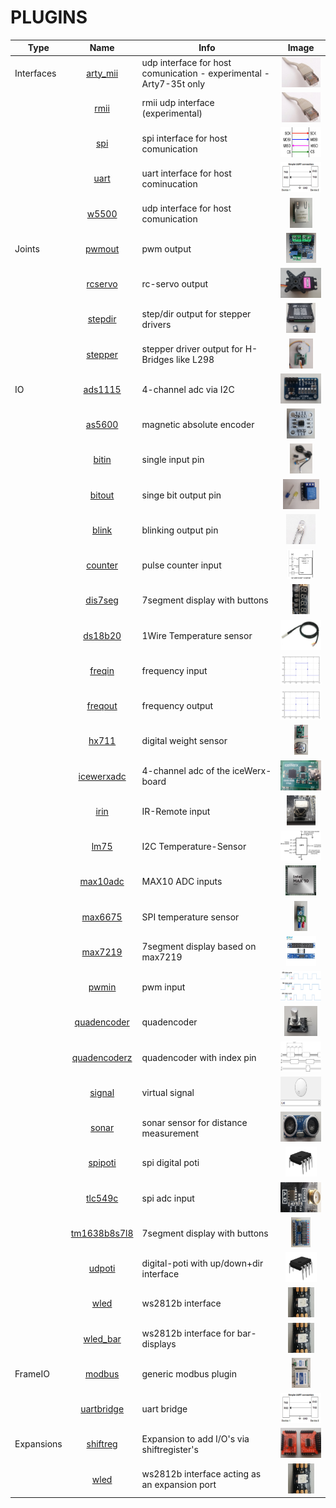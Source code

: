 # PLUGINS

| Type | Name | Info | Image |
| --- | :---: | --- | :---: |
| Interfaces | [arty_mii](riocore/plugins/arty_mii/README.md) | udp interface for host comunication - experimental - Arty7-35t only | <img src="riocore/plugins/arty_mii/image.png" height="48"> |
|  | [rmii](riocore/plugins/rmii/README.md) | rmii udp interface (experimental) | <img src="riocore/plugins/rmii/image.png" height="48"> |
|  | [spi](riocore/plugins/spi/README.md) | spi interface for host comunication | <img src="riocore/plugins/spi/image.png" height="48"> |
|  | [uart](riocore/plugins/uart/README.md) | uart interface for host cominucation | <img src="riocore/plugins/uart/image.png" height="48"> |
|  | [w5500](riocore/plugins/w5500/README.md) | udp interface for host comunication | <img src="riocore/plugins/w5500/image.png" height="48"> |
| Joints | [pwmout](riocore/plugins/pwmout/README.md) | pwm output | <img src="riocore/plugins/pwmout/image.png" height="48"> |
|  | [rcservo](riocore/plugins/rcservo/README.md) | rc-servo output | <img src="riocore/plugins/rcservo/image.png" height="48"> |
|  | [stepdir](riocore/plugins/stepdir/README.md) | step/dir output for stepper drivers | <img src="riocore/plugins/stepdir/image.png" height="48"> |
|  | [stepper](riocore/plugins/stepper/README.md) | stepper driver output for H-Bridges like L298 | <img src="riocore/plugins/stepper/image.png" height="48"> |
| IO | [ads1115](riocore/plugins/ads1115/README.md) | 4-channel adc via I2C | <img src="riocore/plugins/ads1115/image.png" height="48"> |
|  | [as5600](riocore/plugins/as5600/README.md) | magnetic absolute encoder | <img src="riocore/plugins/as5600/image.png" height="48"> |
|  | [bitin](riocore/plugins/bitin/README.md) | single input pin | <img src="riocore/plugins/bitin/image.png" height="48"> |
|  | [bitout](riocore/plugins/bitout/README.md) | singe bit output pin | <img src="riocore/plugins/bitout/image.png" height="48"> |
|  | [blink](riocore/plugins/blink/README.md) | blinking output pin | <img src="riocore/plugins/blink/image.png" height="48"> |
|  | [counter](riocore/plugins/counter/README.md) | pulse counter input | <img src="riocore/plugins/counter/image.png" height="48"> |
|  | [dis7seg](riocore/plugins/dis7seg/README.md) | 7segment display with buttons | <img src="riocore/plugins/dis7seg/image.png" height="48"> |
|  | [ds18b20](riocore/plugins/ds18b20/README.md) | 1Wire Temperature sensor | <img src="riocore/plugins/ds18b20/image.png" height="48"> |
|  | [freqin](riocore/plugins/freqin/README.md) | frequency input | <img src="riocore/plugins/freqin/image.png" height="48"> |
|  | [freqout](riocore/plugins/freqout/README.md) | frequency output | <img src="riocore/plugins/freqout/image.png" height="48"> |
|  | [hx711](riocore/plugins/hx711/README.md) | digital weight sensor | <img src="riocore/plugins/hx711/image.png" height="48"> |
|  | [icewerxadc](riocore/plugins/icewerxadc/README.md) | 4-channel adc of the iceWerx-board | <img src="riocore/plugins/icewerxadc/image.png" height="48"> |
|  | [irin](riocore/plugins/irin/README.md) | IR-Remote input | <img src="riocore/plugins/irin/image.png" height="48"> |
|  | [lm75](riocore/plugins/lm75/README.md) | I2C Temperature-Sensor | <img src="riocore/plugins/lm75/image.png" height="48"> |
|  | [max10adc](riocore/plugins/max10adc/README.md) | MAX10 ADC inputs | <img src="riocore/plugins/max10adc/image.png" height="48"> |
|  | [max6675](riocore/plugins/max6675/README.md) | SPI temperature sensor | <img src="riocore/plugins/max6675/image.png" height="48"> |
|  | [max7219](riocore/plugins/max7219/README.md) | 7segment display based on max7219 | <img src="riocore/plugins/max7219/image.png" height="48"> |
|  | [pwmin](riocore/plugins/pwmin/README.md) | pwm input | <img src="riocore/plugins/pwmin/image.png" height="48"> |
|  | [quadencoder](riocore/plugins/quadencoder/README.md) | quadencoder | <img src="riocore/plugins/quadencoder/image.png" height="48"> |
|  | [quadencoderz](riocore/plugins/quadencoderz/README.md) | quadencoder with index pin | <img src="riocore/plugins/quadencoderz/image.png" height="48"> |
|  | [signal](riocore/plugins/signal/README.md) | virtual signal | <img src="riocore/plugins/signal/image.png" height="48"> |
|  | [sonar](riocore/plugins/sonar/README.md) | sonar sensor for distance measurement | <img src="riocore/plugins/sonar/image.png" height="48"> |
|  | [spipoti](riocore/plugins/spipoti/README.md) | spi digital poti | <img src="riocore/plugins/spipoti/image.png" height="48"> |
|  | [tlc549c](riocore/plugins/tlc549c/README.md) | spi adc input | <img src="riocore/plugins/tlc549c/image.png" height="48"> |
|  | [tm1638b8s7l8](riocore/plugins/tm1638b8s7l8/README.md) | 7segment display with buttons | <img src="riocore/plugins/tm1638b8s7l8/image.png" height="48"> |
|  | [udpoti](riocore/plugins/udpoti/README.md) | digital-poti with up/down+dir interface | <img src="riocore/plugins/udpoti/image.png" height="48"> |
|  | [wled](riocore/plugins/wled/README.md) | ws2812b interface | <img src="riocore/plugins/wled/image.png" height="48"> |
|  | [wled_bar](riocore/plugins/wled_bar/README.md) | ws2812b interface for bar-displays | <img src="riocore/plugins/wled_bar/image.png" height="48"> |
| FrameIO | [modbus](riocore/plugins/modbus/README.md) | generic modbus plugin | <img src="riocore/plugins/modbus/image.png" height="48"> |
|  | [uartbridge](riocore/plugins/uartbridge/README.md) | uart bridge | <img src="riocore/plugins/uartbridge/image.png" height="48"> |
| Expansions | [shiftreg](riocore/plugins/shiftreg/README.md) | Expansion to add I/O's via shiftregister's | <img src="riocore/plugins/shiftreg/image.png" height="48"> |
|  | [wled](riocore/plugins/wled/README.md) | ws2812b interface acting as an expansion port | <img src="riocore/plugins/wled/image.png" height="48"> |
